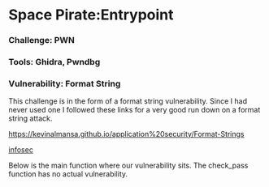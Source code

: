 # Space Pirate:Entrypoint

### Challenge: PWN

### Tools: Ghidra, Pwndbg

### Vulnerability: Format String

This challenge is in the form of a format string  vulnerability. Since I had never used one I followed these links for a very good run down on a format string attack.

https://kevinalmansa.github.io/application%20security/Format-Strings

[infosec](https://infosecwriteups.com/exploiting-format-string-vulnerability-97e3d588da1b)

Below is the main function where our vulnerability sits. The check_pass function has no actual vulnerability.
